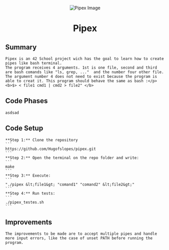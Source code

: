 <p align="center">
    <img src="https://www.42porto.com/wp-content/uploads/2024/08/42-Porto-Horizontal.png" alt="Pipex Image" />
</p>
<h1 align="center">Pipex</h1>

## Summary

    Pipex is an 42 School project wich has the goal to learn how to create pipes like bash terminal.
    The program receives 4 arguments. 1st is one file, second and third are bash comands like "ls, grep, ..."  and the number four other file. The argument number 4 does not need to exist because the program is able to creat it. This program should behave the same as bash :</p> <b>$> < file1 cmd1 | cmd2 > file2" </b>

## Code Phases
    
    asdsad 
## Code Setup
    
    **Step 1:** Clone the repository
    ```
    https://github.com/Hugofslopes/pipex.git    
    ```
    **Step 2:** Open the terminal on the repo folder and write:
    ```
    make
    ```
    **Step 3:** Execute:
    ```
    "./pipex &lt;file1&gt; "comand1" "comand2" &lt;file2&gt;"
    ```
    **Step 4:** Run tests:
    ```
    ./pipex_testes.sh
    ```
## Improvements
    
    The improvements to be made are to accept multiple pipes and handle more input errors, like the case of unset PATH before running the program.
